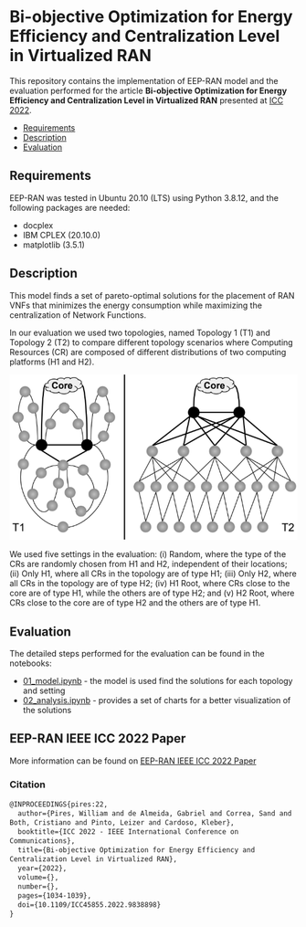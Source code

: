# Bi-objective Optimization for Energy Efficiency and Centralization Level in Virtualized RAN

This repository contains the implementation of EEP-RAN model and the evaluation performed for the article **Bi-objective Optimization for Energy Efficiency and Centralization Level in Virtualized RAN** presented at [ICC 2022](https://icc2022.ieee-icc.org/).

- [Requirements](#Requirements)
- [Description](#Description)
- [Evaluation](#Evaluation)

## Requirements
EEP-RAN was tested in Ubuntu 20.10 (LTS) using Python 3.8.12, and the following packages are needed:
- docplex
- IBM CPLEX (20.10.0)
- matplotlib (3.5.1)

## Description
This model finds a set of pareto-optimal solutions for the placement of RAN VNFs that minimizes the energy consumption while maximizing the centralization of Network Functions.

In our evaluation we used two topologies, named Topology 1 (T1) and Topology 2 (T2) to compare different topology scenarios where Computing Resources (CR) are composed of different distributions of two computing platforms (H1 and H2).

<p align="center">
  <img src="https://github.com/LABORA-INF-UFG/EEPRAN_ICC_2022/blob/main/figures/topo_fig.png"/>
</p>

We used five settings in the evaluation: (i) Random, where the type of the CRs are randomly chosen from H1 and H2, independent of their locations; (ii) Only H1, where all CRs in the topology are of
type H1; (iii) Only H2, where all CRs in the topology are of type H2; (iv) H1 Root, where CRs close to the core are of type H1, while the others are of type H2; and (v) H2 Root, where CRs close to the core are of type H2 and the others are of type H1.

## Evaluation
The detailed steps performed for the evaluation can be found in the notebooks:
- [01_model.ipynb](01_model.ipynb) - the model is used find the solutions for each topology and setting
- [02_analysis.ipynb](02_analysis.ipynb) - provides a set of charts for a better visualization of the solutions

## EEP-RAN IEEE ICC 2022 Paper

More information can be found on [EEP-RAN IEEE ICC 2022 Paper](https://ieeexplore.ieee.org/document/9838898)

### Citation
```
@INPROCEEDINGS{pires:22,  
  author={Pires, William and de Almeida, Gabriel and Correa, Sand and Both, Cristiano and Pinto, Leizer and Cardoso, Kleber},  
  booktitle={ICC 2022 - IEEE International Conference on Communications},   
  title={Bi-objective Optimization for Energy Efficiency and Centralization Level in Virtualized RAN},   
  year={2022},  
  volume={},  
  number={},  
  pages={1034-1039},  
  doi={10.1109/ICC45855.2022.9838898}
}
```
